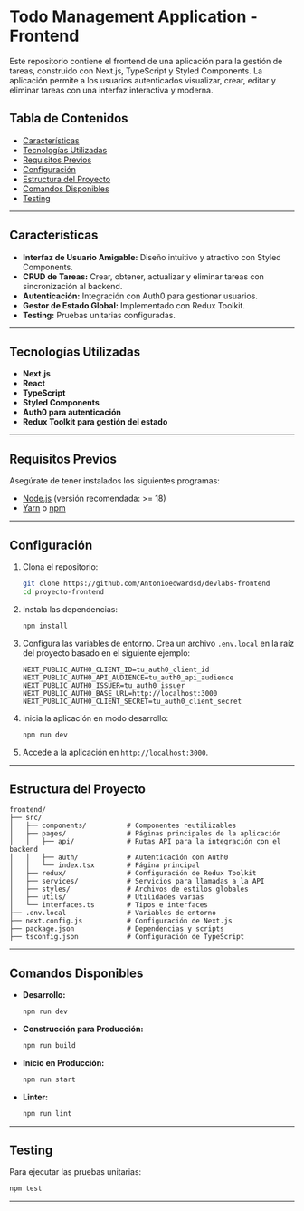 # Todo Management Application - Frontend

Este repositorio contiene el frontend de una aplicación para la gestión de tareas, construido con Next.js, TypeScript y Styled Components. La aplicación permite a los usuarios autenticados visualizar, crear, editar y eliminar tareas con una interfaz interactiva y moderna.

## Tabla de Contenidos

- [Características](#características)
- [Tecnologías Utilizadas](#tecnologías-utilizadas)
- [Requisitos Previos](#requisitos-previos)
- [Configuración](#configuración)
- [Estructura del Proyecto](#estructura-del-proyecto)
- [Comandos Disponibles](#comandos-disponibles)
- [Testing](#testing)

---

## Características

- **Interfaz de Usuario Amigable:** Diseño intuitivo y atractivo con Styled Components.
- **CRUD de Tareas:** Crear, obtener, actualizar y eliminar tareas con sincronización al backend.
- **Autenticación:** Integración con Auth0 para gestionar usuarios.
- **Gestor de Estado Global:** Implementado con Redux Toolkit.
- **Testing:** Pruebas unitarias configuradas.

---

## Tecnologías Utilizadas

- **Next.js**
- **React**
- **TypeScript**
- **Styled Components**
- **Auth0 para autenticación**
- **Redux Toolkit para gestión del estado**

---

## Requisitos Previos

Asegúrate de tener instalados los siguientes programas:

- [Node.js](https://nodejs.org/) (versión recomendada: >= 18)
- [Yarn](https://yarnpkg.com/) o [npm](https://www.npmjs.com/)

---

## Configuración

1. Clona el repositorio:

   ```bash
   git clone https://github.com/Antonioedwardsd/devlabs-frontend
   cd proyecto-frontend
   ```

2. Instala las dependencias:

   ```bash
   npm install
   ```

3. Configura las variables de entorno. Crea un archivo `.env.local` en la raíz del proyecto basado en el siguiente ejemplo:

   ```env
   NEXT_PUBLIC_AUTH0_CLIENT_ID=tu_auth0_client_id
   NEXT_PUBLIC_AUTH0_API_AUDIENCE=tu_auth0_api_audience
   NEXT_PUBLIC_AUTH0_ISSUER=tu_auth0_issuer
   NEXT_PUBLIC_AUTH0_BASE_URL=http://localhost:3000
   NEXT_PUBLIC_AUTH0_CLIENT_SECRET=tu_auth0_client_secret
   ```

4. Inicia la aplicación en modo desarrollo:

   ```bash
   npm run dev
   ```

5. Accede a la aplicación en `http://localhost:3000`.

---

## Estructura del Proyecto

```plaintext
frontend/
├── src/
│   ├── components/          # Componentes reutilizables
│   ├── pages/               # Páginas principales de la aplicación
│   │   ├── api/             # Rutas API para la integración con el backend
│   │   ├── auth/            # Autenticación con Auth0
│   │   └── index.tsx        # Página principal
│   ├── redux/               # Configuración de Redux Toolkit
│   ├── services/            # Servicios para llamadas a la API
│   ├── styles/              # Archivos de estilos globales
│   ├── utils/               # Utilidades varias
│   └── interfaces.ts        # Tipos e interfaces
├── .env.local               # Variables de entorno
├── next.config.js           # Configuración de Next.js
├── package.json             # Dependencias y scripts
├── tsconfig.json            # Configuración de TypeScript
```

---

## Comandos Disponibles

- **Desarrollo:**
  ```bash
  npm run dev
  ```
- **Construcción para Producción:**
  ```bash
  npm run build
  ```
- **Inicio en Producción:**
  ```bash
  npm run start
  ```
- **Linter:**
  ```bash
  npm run lint
  ```

---

## Testing

Para ejecutar las pruebas unitarias:

```bash
npm test
```

---
